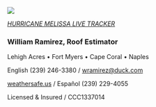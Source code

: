 ![](20253031340-20253031910-ABI-AL132025-GEOCOLOR-1000x1000.gif)


[*HURRICANE MELISSA LIVE TRACKER*](https://zoom.earth/storms/melissa-2025/)


### William Ramirez, Roof Estimator


Lehigh Acres • Fort Myers • Cape Coral • Naples


English (239) 246-3380 / [wramirez@duck.com](mailto:wramirez@duck.com)


[weathersafe.us](https://weathersafe.us) / Español (239) 229-4055


Licensed & Insured / CCC1337014
